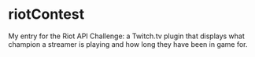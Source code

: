 # riotContest
My entry for the Riot API Challenge: a Twitch.tv plugin that displays what champion a streamer is playing and how long they have been in game for.
